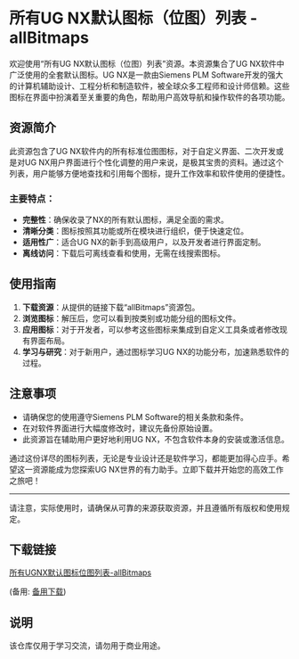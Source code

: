 # 所有UG NX默认图标（位图）列表 - allBitmaps

欢迎使用“所有UG NX默认图标（位图）列表”资源。本资源集合了UG NX软件中广泛使用的全套默认图标。UG NX是一款由Siemens PLM Software开发的强大的计算机辅助设计、工程分析和制造软件，被全球众多工程师和设计师信赖。这些图标在界面中扮演着至关重要的角色，帮助用户高效导航和操作软件的各项功能。

## 资源简介

此资源包含了UG NX软件内的所有标准位图图标，对于自定义界面、二次开发或是对UG NX用户界面进行个性化调整的用户来说，是极其宝贵的资料。通过这个列表，用户能够方便地查找和引用每个图标，提升工作效率和软件使用的便捷性。

### 主要特点：
- **完整性**：确保收录了NX的所有默认图标，满足全面的需求。
- **清晰分类**：图标按照其功能或所在模块进行组织，便于快速定位。
- **适用性广**：适合UG NX的新手到高级用户，以及开发者进行界面定制。
- **离线访问**：下载后可离线查看和使用，无需在线搜索图标。

## 使用指南
1. **下载资源**：从提供的链接下载“allBitmaps”资源包。
2. **浏览图标**：解压后，您可以看到按类别或功能分组的图标文件。
3. **应用图标**：对于开发者，可以参考这些图标来集成到自定义工具条或者修改现有界面布局。
4. **学习与研究**：对于新用户，通过图标学习UG NX的功能分布，加速熟悉软件的过程。

## 注意事项
- 请确保您的使用遵守Siemens PLM Software的相关条款和条件。
- 在对软件界面进行大幅度修改时，建议先备份原始设置。
- 此资源旨在辅助用户更好地利用UG NX，不包含软件本身的安装或激活信息。

通过这份详尽的图标列表，无论是专业设计还是软件学习，都能更加得心应手。希望这一资源能成为您探索UG NX世界的有力助手。立即下载并开始您的高效工作之旅吧！

---

请注意，实际使用时，请确保从可靠的来源获取资源，并且遵循所有版权和使用规定。

## 下载链接
[所有UGNX默认图标位图列表-allBitmaps](https://pan.quark.cn/s/5d53d227d2e7) 

(备用: [备用下载](https://pan.baidu.com/s/1yFIRQscQcMKtYGerBqkgUA?pwd=1234))

## 说明

该仓库仅用于学习交流，请勿用于商业用途。
